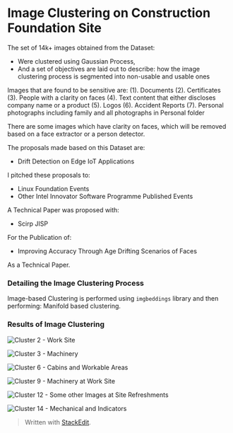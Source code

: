﻿# Image Clustering on Construction Foundation Site
The set of 14k+ images obtained from the Dataset: 
- Were clustered using Gaussian Process, 
- And a set of objectives are laid out to describe: how the image clustering process is segmented into non-usable and usable ones

Images that are found to be sensitive are:
(1). Documents
(2). Certificates
(3). People with a clarity on faces
(4). Text content that either discloses company name or a product
(5). Logos
(6). Accident Reports
(7). Personal photographs including family and all photographs in Personal folder

There are some images which have clarity on faces, which will be removed based on a face extractor or a person detector.

The proposals made based on this Dataset are:
- Drift Detection on Edge IoT Applications

I pitched these proposals to:
- Linux Foundation Events
- Other Intel Innovator Software Programme Published Events

A Technical Paper was proposed with: 
- Scirp JISP

For the Publication of:
- Improving Accuracy Through Age Drifting Scenarios of Faces

As a Technical Paper.

### Detailing the Image Clustering Process
Image-based Clustering is performed using `imgbeddings` library and then performing: Manifold based clustering. 

### Results of Image Clustering
![Cluster 2 - Work Site](https://live.staticflickr.com/65535/53049919748_4353836382_n.jpg)

![Cluster 3 - Machinery](https://live.staticflickr.com/65535/53049618444_0a004029c7_h.jpg)

![Cluster 6 - Cabins and Workable Areas](https://live.staticflickr.com/65535/53048847012_8fe20933ff_z.jpg)

![Cluster 9 - Machinery at Work Site](https://live.staticflickr.com/65535/53049426476_94908c4427_w.jpg)

![Cluster 12 - Some other Images at Site Refreshments](https://live.staticflickr.com/65535/53049425811_fe3af52714_n.jpg)

![Cluster 14 - Mechanical and Indicators](https://live.staticflickr.com/65535/53049919213_35277f8960_z.jpg)



> Written with [StackEdit](https://stackedit.io/).
